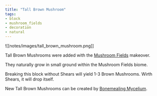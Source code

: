 ```yaml
---
title: "Tall Brown Mushroom"
tags:
- block
- mushroom_fields
- decoration
- natural
---
```


![[notes/images/tall_brown_mushroom.png]]

Tall Brown Mushrooms were added with the [Mushroom Fields](notes/makeover/mushroom_fields) makeover.

They naturally grow in small ground within the Mushroom Fields biome.  

Breaking this block without Shears will yield 1-3 Brown Mushrooms. Wirth Shears, it will drop itself.

New Tall Brown Mushrooms can be created by [Bonemealing Mycelium](notes/mechancic/mycelium_bonemealing). 